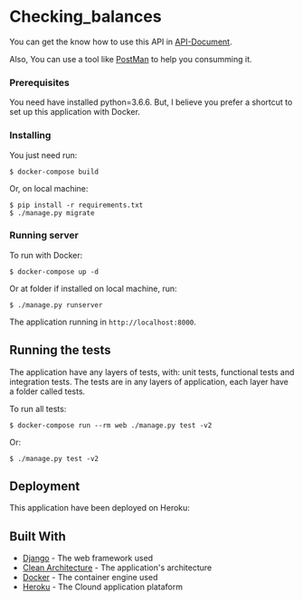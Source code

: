 # Checking_balances

You can get the know how to use this API in [API-Document](API-Document.md).

Also, You can use a tool like [PostMan](https://www.getpostman.com/) to help you consumming it.

### Prerequisites

You need have installed python=3.6.6.
But, I believe you prefer a shortcut to set up this application with Docker.

### Installing

You just need run:

```
$ docker-compose build
```

Or, on local machine:
```
$ pip install -r requirements.txt
$ ./manage.py migrate
```

### Running server

To run with Docker:
```
$ docker-compose up -d
```

Or at folder if installed on local machine, run:
```
$ ./manage.py runserver
```

The application running in `http://localhost:8000`.

## Running the tests

The application have any layers of tests, with: unit tests, functional tests and integration tests.
The tests are in any layers of application, each layer have a folder called tests.

To run all tests:
```
$ docker-compose run --rm web ./manage.py test -v2
```

Or:
```
$ ./manage.py test -v2
```

## Deployment

This application have been deployed on Heroku: 

## Built With

* [Django](https://www.djangoproject.com/) - The web framework used
* [Clean Architecture](https://8thlight.com/blog/uncle-bob/2012/08/13/the-clean-architecture.html) - The application's architecture
* [Docker](https://www.docker.com/) - The container engine used
* [Heroku](https://www.heroku.com/) - The Clound application plataform
